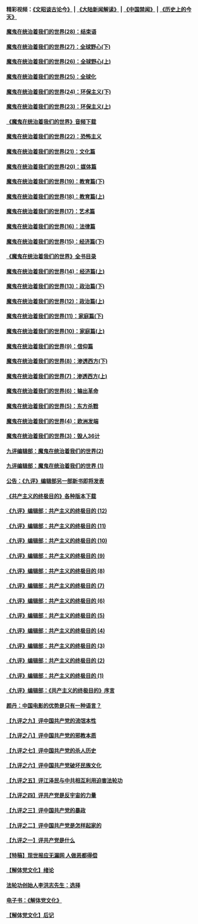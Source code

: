 #### 精彩视频：[《文昭谈古论今》](https://github.com/gfw-breaker/wenzhao/blob/master/README.md?t=01140331) | [《大陆新闻解读》](https://github.com/gfw-breaker/ntdtv-comedy/blob/master/README.md?t=01140331) | [《中国禁闻》](https://github.com/gfw-breaker/ntdtv-news/blob/master/README.md?t=01140331) | [《历史上的今天》](https://github.com/gfw-breaker/today-in-history/blob/master/README.md?t=01140331) 

#### [魔鬼在统治着我们的世界(28)：结束语](../pages/nsc422/n10936246.md?t=01140331) 

#### [魔鬼在统治着我们的世界(27)：全球野心(下)](../pages/nsc422/n10928319.md?t=01140331) 

#### [魔鬼在统治着我们的世界(26)：全球野心(上)](../pages/nsc422/n10900318.md?t=01140331) 

#### [魔鬼在统治着我们的世界(25)：全球化](../pages/nsc422/n10788205.md?t=01140331) 

#### [魔鬼在统治着我们的世界(24)：环保主义(下)](../pages/nsc422/n10695307.md?t=01140331) 

#### [魔鬼在统治着我们的世界(23)：环保主义(上)](../pages/nsc422/n10688613.md?t=01140331) 

#### [《魔鬼在统治着我们的世界》音频下载](../pages/nsc422/n10635553.md?t=01140331) 

#### [魔鬼在统治着我们的世界(22)：恐怖主义](../pages/nsc422/n10614727.md?t=01140331) 

#### [魔鬼在统治着我们的世界(21)：文化篇](../pages/nsc422/n10597706.md?t=01140331) 

#### [魔鬼在统治着我们的世界(20)：媒体篇](../pages/nsc422/n10586579.md?t=01140331) 

#### [魔鬼在统治着我们的世界(19)：教育篇(下)](../pages/nsc422/n10564808.md?t=01140331) 

#### [魔鬼在统治着我们的世界(18)：教育篇(上)](../pages/nsc422/n10526970.md?t=01140331) 

#### [魔鬼在统治着我们的世界(17)：艺术篇](../pages/nsc422/n10499093.md?t=01140331) 

#### [魔鬼在统治着我们的世界(16)：法律篇](../pages/nsc422/n10485969.md?t=01140331) 

#### [魔鬼在统治着我们的世界(15)：经济篇(下)](../pages/nsc422/n10469975.md?t=01140331) 

#### [《魔鬼在统治着我们的世界》全书目录](../pages/nsc422/n10464261.md?t=01140331) 

#### [魔鬼在统治着我们的世界(14)：经济篇(上)](../pages/nsc422/n10457370.md?t=01140331) 

#### [魔鬼在统治着我们的世界(13)：政治篇(下)](../pages/nsc422/n10448270.md?t=01140331) 

#### [魔鬼在统治着我们的世界(12)：政治篇(上)](../pages/nsc422/n10444576.md?t=01140331) 

#### [魔鬼在统治着我们的世界(11)：家庭篇(下)](../pages/nsc422/n10440961.md?t=01140331) 

#### [魔鬼在统治着我们的世界(10)：家庭篇(上)](../pages/nsc422/n10435448.md?t=01140331) 

#### [魔鬼在统治着我们的世界(9)：信仰篇](../pages/nsc422/n10432159.md?t=01140331) 

#### [魔鬼在统治着我们的世界(8)：渗透西方(下)](../pages/nsc422/n10429603.md?t=01140331) 

#### [魔鬼在统治着我们的世界(7)：渗透西方(上)](../pages/nsc422/n10426013.md?t=01140331) 

#### [魔鬼在统治着我们的世界(6)：输出革命](../pages/nsc422/n10421536.md?t=01140331) 

#### [魔鬼在统治着我们的世界(5)：东方杀戮](../pages/nsc422/n10417707.md?t=01140331) 

#### [魔鬼在统治着我们的世界(4)：欧洲发端](../pages/nsc422/n10414890.md?t=01140331) 

#### [魔鬼在统治着我们的世界(3)：毁人36计](../pages/nsc422/n10411583.md?t=01140331) 

#### [九评编辑部：魔鬼在统治着我们的世界(2)](../pages/nsc422/n10410036.md?t=01140331) 

#### [九评编辑部：魔鬼在统治着我们的世界 (1)](../pages/nsc422/n10406825.md?t=01140331) 

#### [公告：《九评》编辑部另一部新书即将发表](../pages/nsc422/n10405104.md?t=01140331) 

#### [《共产主义的终极目的》各种版本下载](../pages/nsc422/n10022138.md?t=01140331) 

#### [《九评》编辑部：共产主义的终极目的 (12)](../pages/nsc422/n9933272.md?t=01140331) 

#### [《九评》编辑部：共产主义的终极目的 (11)](../pages/nsc422/n9924973.md?t=01140331) 

#### [《九评》编辑部：共产主义的终极目的 (10)](../pages/nsc422/n9920883.md?t=01140331) 

#### [《九评》编辑部：共产主义的终极目的 (9)](../pages/nsc422/n9916363.md?t=01140331) 

#### [《九评》编辑部：共产主义的终极目的 (8)](../pages/nsc422/n9912488.md?t=01140331) 

#### [《九评》编辑部：共产主义的终极目的 (7)](../pages/nsc422/n9901176.md?t=01140331) 

#### [《九评》编辑部：共产主义的终极目的 (6)](../pages/nsc422/n9899359.md?t=01140331) 

#### [《九评》编辑部：共产主义的终极目的 (5)](../pages/nsc422/n9893174.md?t=01140331) 

#### [《九评》编辑部：共产主义的终极目的 (4)](../pages/nsc422/n9891246.md?t=01140331) 

#### [《九评》编辑部：共产主义的终极目的 (3)](../pages/nsc422/n9879879.md?t=01140331) 

#### [《九评》编辑部：共产主义的终极目的 (2)](../pages/nsc422/n9876205.md?t=01140331) 

#### [《九评》编辑部：共产主义的终极目的 (1)](../pages/nsc422/n9865857.md?t=01140331) 

#### [《九评》编辑部：《共产主义的终极目的》序言](../pages/nsc422/n9862666.md?t=01140331) 

#### [颜丹：中国电影的优势是只有一种语言？](../pages/nsc422/n9583062.md?t=01140331) 

#### [【九评之九】评中国共产党的流氓本性](../pages/nsc422/n737542.md?t=01140331) 

#### [【九评之八】评中国共产党的邪教本质](../pages/nsc422/n735942.md?t=01140331) 

#### [【九评之七】评中国共产党的杀人历史](../pages/nsc422/n733806.md?t=01140331) 

#### [【九评之六】评中国共产党破坏民族文化](../pages/nsc422/n731667.md?t=01140331) 

#### [【九评之五】评江泽民与中共相互利用迫害法轮功](../pages/nsc422/n730058.md?t=01140331) 

#### [【九评之四】评共产党是反宇宙的力量](../pages/nsc422/n727814.md?t=01140331) 

#### [【九评之三】评中国共产党的暴政](../pages/nsc422/n725597.md?t=01140331) 

#### [【九评之二】评中国共产党是怎样起家的](../pages/nsc422/n723946.md?t=01140331) 

#### [【九评之一】评共产党是什么](../pages/nsc422/n722529.md?t=01140331) 

#### [【特稿】现世报应无漏网 人做恶都得偿](../pages/nsc422/n4215167.md?t=01140331) 

#### [【解体党文化】绪论](../pages/nsc422/n1449356.md?t=01140331) 

#### [法轮功创始人李洪志先生：选择](../pages/nsc422/n3580738.md?t=01140331) 

#### [电子书：《解体党文化》](../pages/nsc422/n1573484.md?t=01140331) 

#### [【解体党文化】后记](../pages/nsc422/n1531999.md?t=01140331) 

